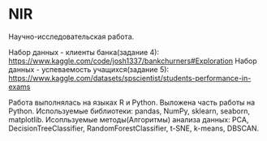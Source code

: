 # NIR
Научно-исследовательская работа.

Набор данных - клиенты банка(задание 4): https://www.kaggle.com/code/josh1337/bankchurners#Exploration
Набор данных - успеваемость учащихся(задание 5):
https://www.kaggle.com/datasets/spscientist/students-performance-in-exams

Работа выполнялась на языках R и Python. Выложена часть работы на Python.
Используемые библиотеки: pandas, NumPy, sklearn, seaborn, matplotlib.
Исопльзуемые методы(Алгоритмы) анализа данных: PCA, DecisionTreeClassifier, RandomForestClassifier, t-SNE, k-means, DBSCAN.
